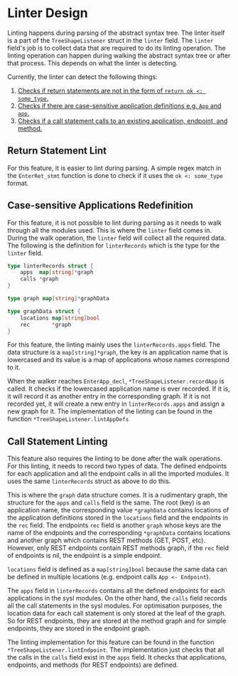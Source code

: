 # Linter Design

Linting happens during parsing of the abstract syntax tree. The linter itself
is a part of the `TreeShapeListener` struct in the `linter` field. The `linter`
field's job is to collect data that are required to do its linting operation.
The linting operation can happen during walking the abstract syntax tree or
after that process. This depends on what the linter is detecting.

Currently, the linter can detect the following things:

1. [Checks if return statements are not in the form of `return ok <: some_type`.](#return-statement-lint)
2. [Checks if there are case-sensitive application definitions e.g. `App` and `app`.](#case-sensitive-applications-redefinition)
3. [Checks if a call statement calls to an existing application, endpoint, and method.](#call-statement-linting)

## Return Statement Lint

For this feature, it is easier to lint during parsing. A simple regex match in
the `EnterRet_stmt` function is done to check if it uses the `ok <: some_type`
format.

## Case-sensitive Applications Redefinition

For this feature, it is not possible to lint during parsing as it needs to walk
through all the modules used. This is where the `linter` field comes in. During
the walk operation, the `linter` field will collect all the required data. The
following is the definition for `linterRecords` which is the type for the
`linter` field.

```go
type linterRecords struct {
    apps  map[string]*graph
    calls *graph
}

type graph map[string]*graphData

type graphData struct {
    locations map[string]bool
    rec       *graph
}
```

For this feature, the linting mainly uses the `linterRecords.apps` field. The
data structure is a `map[string]*graph`, the key is an application name that is
lowercased and its value is a map of applications whose names correspond to it.

When the walker reaches `EnterApp_decl`, `*TreeShapeListener.recordApp` is
called. It checks if the lowercased application name is ever recorded. If it is,
it will record it as another entry in the corresponding graph. If it is not
recorded yet, it will create a new entry in `linterRecords.apps` and assign
a new graph for it. The implementation of the linting can be found in the
function `*TreeShapeListener.lintAppDefs`

## Call Statement Linting

This feature also requires the linting to be done after the walk operations. For
this linting, it needs to record two types of data. The defined endpoints for
each application and all the endpoint calls in all the imported modules. It uses
the same `linterRecords` struct as above to do this.

This is where the `graph` data structure comes. It is a rudimentary graph, the
structure for the `apps` and `calls` field is the same. The root (key) is an
application name, the corresponding value `*graphData` contains locations of the
application definitions stored in the `locations` field and the endpoints in the
`rec` field. The endpoints `rec` field is another `graph` whose keys are the
name of the endpoints and the corresponding `*graphData` contains locations and
another graph which contains REST methods (GET, POST, etc). However, only REST
endpoints contain REST methods graph, if the `rec` field of endpoints is nil,
the endpoint is a simple endpoint.

`locations` field is defined as a `map[string]bool` because the same data can
be defined in multiple locations (e.g. endpoint calls `App <- Endpoint`).

The `apps` field in `linterRecords` contains all the defined endpoints for each
applications in the sysl modules. On the other hand, the `calls` field records
all the call statements in the sysl modules. For optimisation purposes, the
location data for each call statement is only stored at the leaf of the graph.
So for REST endpoints, they are stored at the method graph and for simple
endpoints, they are stored in the endpoint graph.

The linting implementation for this feature can be found in the function
`*TreeShapeListener.lintEndpoint`. The implementation just checks that all the
calls in the `calls` field exist in the `apps` field. It checks that
applications, endpoints, and methods (for REST endpoints) are defined.
